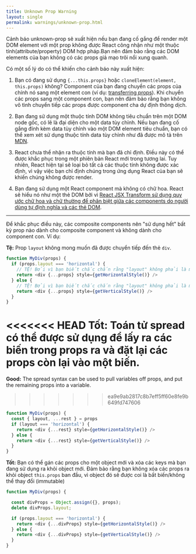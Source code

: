 ```yaml
---
title: Unknown Prop Warning
layout: single
permalink: warnings/unknown-prop.html
---
```


Cảnh báo unknown-prop sẽ xuất hiện nếu bạn đang cố gắng để render một DOM element với một prop không được React công nhận như một thuộc tính(attribute/property) DOM
hợp pháp.Bạn nên đảm bảo rằng các DOM elements của bạn không có các props giả mạo trôi nổi xung quanh.

Có một số lý do có thể khiến cho cảnh báo này xuất hiện: 

1. Bạn có đang sử dụng `{...this.props}` hoặc `cloneElement(element, this.props)` không? Component của bạn đang chuyển các props của chính nó sang một element con 
(ví dụ: [transferring props](/docs/transferring-props.html)). Khi chuyển các props sang một component con, bạn nên đảm bảo rằng bạn không vô tình chuyển tiếp các props
được component cha dự định thông dịch.


2. Bạn đang sử dụng một thuộc tính DOM không tiêu chuẩn trên một DOM node gốc, có lẽ là đại diện cho một data tùy chỉnh. Nếu bạn đang cố gắng đính kèm data tùy chỉnh
vào một DOM element tiêu chuẩn, bạn có thể xem xét sử dụng thuộc tính data tùy chỉnh như đã được mô tả trên [MDN](https://developer.mozilla.org/en-US/docs/Web/Guide/HTML/Using_data_attributes).

3. React chưa thể nhận ra thuộc tính mà bạn đã chỉ định. Điều này có thể được khắc phục trong một phiên bản React mới trong tương lai. Tuy nhiên, React hiện tại sẽ 
loại bỏ tất cả các thuộc tính không được xác định, vì vậy việc bạn chỉ định chúng trong ứng dụng React của bạn sẽ khiến chúng không được render.

4. Bạn đang sử dụng một React component mà không có chữ hoa. React sẽ hiểu nó như một thẻ DOM bởi vì [React JSX Transform sử dụng quy ước chữ hoa và chữ thường để phân biệt giữa các components do người dùng tự định nghĩa và các thẻ DOM](/docs/jsx-in-depth.html#user-defined-components-must-be-capitalized).

---

Để khắc phục điều này, các composite components nên "sử dụng hết" bất kỳ prop nào dành cho composite component và không dành cho component con. Ví dụ:

**Tệ:** Prop `layout` không mong muốn đã được chuyển tiếp đến thẻ `div`.

```js
function MyDiv(props) {
  if (props.layout === 'horizontal') {
    // TỆ! Bởi vì bạn biết chắc chắn rằng "layout" không phải là một prop mà thẻ <div> có thể hiểu được. 
    return <div {...props} style={getHorizontalStyle()} />
  } else {
    // TỆ! Bởi vì bạn biết chắc chắn rằng "layout" không phải là một prop mà thẻ <div> có thể hiểu được. 
    return <div {...props} style={getVerticalStyle()} />
  }
}
```

<<<<<<< HEAD
**Tốt:** Toán tử spread có thể được sử dụng để lấy ra các biến trong props ra và đặt lại các props còn lại vào một biến.
=======
**Good:** The spread syntax can be used to pull variables off props, and put the remaining props into a variable.
>>>>>>> ea9e9ab2817c8b7eff5ff60e8fe9b649fd747606

```js
function MyDiv(props) {
  const { layout, ...rest } = props
  if (layout === 'horizontal') {
    return <div {...rest} style={getHorizontalStyle()} />
  } else {
    return <div {...rest} style={getVerticalStyle()} />
  }
}
```

**Tốt:** Bạn có thể gán các props cho một object mới và xóa các keys mà bạn đang sử dụng ra khỏi object mới. Đảm bảo rằng bạn không xóa các props ra khỏi object `this.props` ban đầu, vì object đó sẽ được coi là bất biến/không thể thay đổi (immutable)

```js
function MyDiv(props) {

  const divProps = Object.assign({}, props);
  delete divProps.layout;

  if (props.layout === 'horizontal') {
    return <div {...divProps} style={getHorizontalStyle()} />
  } else {
    return <div {...divProps} style={getVerticalStyle()} />
  }
}
```
